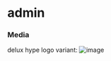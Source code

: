# admin


### Media
delux hype logo variant:
![image](https://user-images.githubusercontent.com/11603279/114581247-8c963080-9c4d-11eb-9b1b-119ad9f3422a.png)
